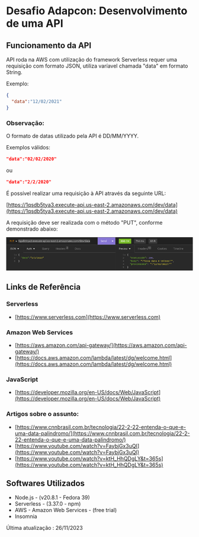 # Desafio Adapcon: Desenvolvimento de uma API

## Funcionamento da API
API roda na AWS com utilização do framework Serverless requer uma requisição com formato JSON, utiliza
varíavel chamada "data" em formato String.

Exemplo:

```json
{
  "data":"12/02/2021"
}
```

### Observação:
O formato de datas utilizado pela API é DD/MM/YYYY.

Exemplos válidos:
```json
"data":"02/02/2020"
```
ou
```json
"data":"2/2/2020"
```



É possível realizar uma requisição à API através da seguinte URL:

[https://1qsdb5tya3.execute-api.us-east-2.amazonaws.com/dev/data](https://1qsdb5tya3.execute-api.us-east-2.amazonaws.com/dev/data)

A requisição deve ser realizada com o método "PUT", conforme demonstrado abaixo:

![Alt text](assents/image.png)

## Links de Referência
### Serverless
* [https://www.serverless.com](https://www.serverless.com)

### Amazon Web Services
* [https://aws.amazon.com/api-gateway/](https://aws.amazon.com/api-gateway/)
* [https://docs.aws.amazon.com/lambda/latest/dg/welcome.html](https://docs.aws.amazon.com/lambda/latest/dg/welcome.html)

### JavaScript
* [https://developer.mozilla.org/en-US/docs/Web/JavaScript](https://developer.mozilla.org/en-US/docs/Web/JavaScript)

### Artigos sobre o assunto:
* [https://www.cnnbrasil.com.br/tecnologia/22-2-22-entenda-o-que-e-uma-data-palindromo/](https://www.cnnbrasil.com.br/tecnologia/22-2-22-entenda-o-que-e-uma-data-palindromo/)
* [https://www.youtube.com/watch?v=FaybjGx3uQI](https://www.youtube.com/watch?v=FaybjGx3uQI)
* [https://www.youtube.com/watch?v=ktH_HhQDgLY&t=365s](https://www.youtube.com/watch?v=ktH_HhQDgLY&t=365s)

## Softwares Utilizados
* Node.js - (v20.8.1 - Fedora 39)
* Serverless - (3.37.0 - npm)
* AWS - Amazon Web Services - (free trial)
* Insomnia

Última atualização : 26/11/2023